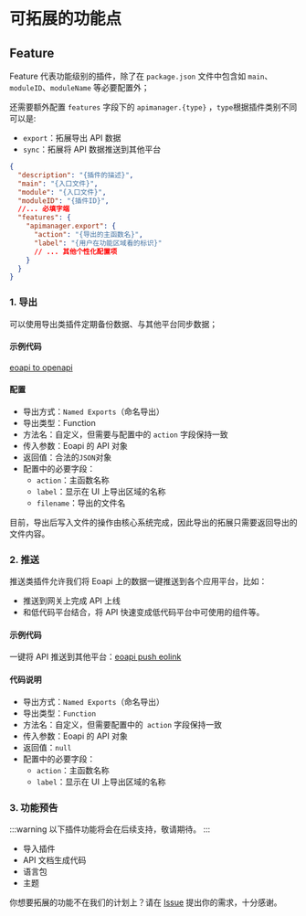 # 可拓展的功能点

## Feature

Feature 代表功能级别的插件，除了在 `package.json` 文件中包含如 `main`、`moduleID`、`moduleName` 等必要配置外；

还需要额外配置 `features` 字段下的 `apimanager.{type}` ，`type`根据插件类别不同可以是:

- `export`：拓展导出 API 数据
- `sync`：拓展将 API 数据推送到其他平台

```json
{
  "description": "{插件的描述}",
  "main": "{入口文件}",
  "module": "{入口文件}",
  "moduleID": "{插件ID}",
  //... 必填字端
  "features": {
    "apimanager.export": {
      "action": "{导出的主函数名}",
      "label": "{用户在功能区域看的标识}"
      // ... 其他个性化配置项
    }
  }
}
```

### 1. 导出

可以使用导出类插件定期备份数据、与其他平台同步数据；

#### 示例代码

[eoapi to openapi](https://github.com/eolinker/eoapi-extensions/tree/main/packages/feature/export/openapi)

#### 配置

- 导出方式：`Named Exports`（命名导出）
- 导出类型：Function
- 方法名：自定义，但需要与配置中的 `action` 字段保持一致
- 传入参数：Eoapi 的 API 对象
- 返回值：合法的`JSON`对象
- 配置中的必要字段：
  - `action`：主函数名称
  - `label`：显示在 UI 上导出区域的名称
  - `filename`：导出的文件名

目前，导出后写入文件的操作由核心系统完成，因此导出的拓展只需要返回导出的文件内容。

### 2. 推送

推送类插件允许我们将 Eoapi 上的数据一键推送到各个应用平台，比如：

- 推送到网关上完成 API 上线
- 和低代码平台结合，将 API 快速变成低代码平台中可使用的组件等。

#### 示例代码

一键将 API 推送到其他平台：[eoapi push eolink](https://github.com/eolinker/eoapi-extensions/tree/main/packages/feature/push/eolink)

#### 代码说明

- 导出方式：`Named Exports`（命名导出）
- 导出类型：`Function`
- 方法名：自定义，但需要配置中的` action` 字段保持一致
- 传入参数：Eoapi 的 API 对象
- 返回值：`null`
- 配置中的必要字段：
  - `action`：主函数名称
  - `label`：显示在 UI 上导出区域的名称

### 3. 功能预告

:::warning
以下插件功能将会在后续支持，敬请期待。
:::

- 导入插件
- API 文档生成代码
- 语言包
- 主题

你想要拓展的功能不在我们的计划上？请在 [Issue](https://github.com/eolinker/eoapi/issues) 提出你的需求，十分感谢。
